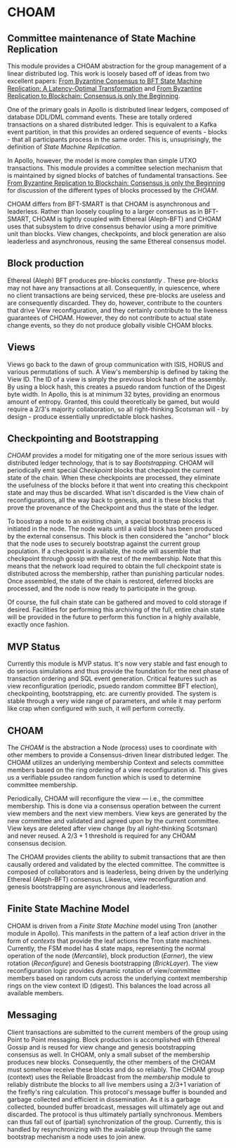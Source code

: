 # CHOAM

## Committee maintenance of State Machine Replication

This module provides a CHOAM abstraction for the group management of a linear distributed log. This work is loosely
based off of ideas from two excellent
papers: [From Byzantine Consensus to BFT State Machine Replication: A Latency-Optimal Transformation](https://www.researchgate.net/profile/Alysson_Bessani/publication/254037731_From_Byzantine_Consensus_to_BFT_State_Machine_Replication_A_Latency-Optimal_Transformation/links/562f872108ae4742240af924/From-Byzantine-Consensus-to-BFT-State-Machine-Replication-A-Latency-Optimal-Transformation.pdf)
and [From Byzantine Replication to Blockchain: Consensus is only the Beginning](https://arxiv.org/abs/2004.14527).

One of the primary goals in Apollo is distributed linear ledgers, composed of database DDL/DML command events. These are
totally ordered transactions on a shared distributed ledger. This is equivalent to a Kafka event partition, in that this
provides an ordered sequence of events - blocks - that all participants process in the same order. This is,
unsuprisingly, the definition of _State Machine Replication_.

In Apollo, however, the model is more complex than simple UTXO transactions. This module provides a committee selection
mechanism that is maintained by signed blocks of batches of fundamental
transactions.
See [From Byzantine Replication to Blockchain: Consensus is only the Beginning](https://arxiv.org/abs/2004.14527) for
discussion of the different types of blocks processed by the _CHOAM_.

CHOAM differs from BFT-SMART is that CHOAM is asynchronous and leaderless. Rather than loosely coupling to a larger
consensus as in BFT-SMART, CHOAM is tightly coupled with Ethereal (Aleph-BFT) and CHOAM uses that subsystem to drive
consensus behavior using a more primitive unit than blocks. View changes, checkpoints, and block generation are also
leaderless and asynchronous, reusing the same Ethereal consensus model.

## Block production

Ethereal (Aleph) BFT produces pre-blocks _constantly_ . These pre-blocks may not have any transactions at all.
Consequently, in quiescence, where no client transactions are being serviced, these pre-blocks are useless and are
consequently discarded. They do, however, contribute to the counters that drive View reconfiguration, and they certainly
contribute to the liveness guarantees of CHOAM. However, they do not contribute to actual state change events, so they
do
not produce globally visible CHOAM blocks.

## Views

Views go back to the dawn of group communication with ISIS, HORUS and various permutations of such. A View's membership
is defined by taking the View ID. The ID of a view is simply the previous block hash of the assembly. By using a block
hash, this creates a psuedo random function of the Digest byte width. In Apollo, this is at minimum 32 bytes, providing
an enormous amount of entropy. Granted, this could theoretically be gamed, but would require a 2/3's majority
collaboration, so all right-thinking Scotsman will - by design - produce essentially unpredictable block hashes.

## Checkpointing and Bootstrapping

_CHOAM_  provides a model for mitigating one of the more serious issues with distributed ledger technology, that is to
say *Bootstrapping*. CHOAM will periodically emit special _Checkpoint_ blocks that checkpoint the current state
of the chain. When these checkpoints are processed, they eliminate the usefulness of the blocks before it that went into
creating this checkpoint state and may thus be discarded. What isn't discarded is the View chain of reconfigurations,
all the way back to genesis, and it is these blocks that prove the provenance of the Checkpoint and thus the state of
the
ledger.

To boostrap a node to an existing chain, a special bootstrap process is initiated in the node. The node waits until a
valid block has been produced by the external consensus. This block is then considered the "anchor" block that the node
uses to securely bootstrap against the current group population. If a checkpoint is available, the node will assemble
that checkpoint through gossip with the rest of the membership. Note that this means that the network load required to
obtain the full checkpoint state is distributed across the membership, rather than punishing particular nodes. Once
assembled, the state of the chain is restored, deferred blocks are processed, and the node is now ready to participate
in
the group.

Of course, the full chain state can be gathered and moved to cold storage if desired. Facilities for performing this
archiving of the full, entire chain state will be provided in the future to perform this function in a highly available,
exactly once fashion.

## MVP Status

Currently this module is MVP status. It's now very stable and fast enough to do serious simulations and thus provide the
foundation for the next phase of transaction ordering and SQL event generation. Critical features such as view
reconfiguration (periodic, psuedo random committee BFT election), checkpointing, bootstrapping, etc. are currently
provided. The system is stable through a very wide range of parameters, and while it may perform like crap when
configured
with such, it will perform correctly.

## CHOAM

The _CHOAM_ is the abstraction a Node (process) uses to coordinate with other members to provide a Consensus-driven
linear distributed ledger. The CHOAM utilizes an underlying membership Context and selects committee members based on
the ring ordering of a view reconfiguration id. This gives us a verifiable psudeo random function which is used to
determine committee membership.

Periodically, CHOAM will reconfigure the view — i.e., the committee membership. This is done via a consensus operation
between the current view members and the next view members. View keys are generated by the new committee and validated
and agreed upon by the current committee. View keys are deleted after view change (by all right-thinking Scotsman) and
never reused. A 2/3 + 1 threshold is required for any CHOAM consensus decision.

The CHOAM provides clients the ability to submit transactions that are then causally ordered and validated by the
elected committee. The committee is composed of collaborators and is leaderless, being driven by the underlying
Ethereal (Aleph-BFT) consensus. Likewise, view reconfiguration and genesis bootstrapping are asynchronous and
leaderless.

## Finite State Machine Model

CHOAM is driven from a _Finite State Machine_ model using Tron (another module in Apollo). This manifests in the pattern
of a leaf action driver in the form of _contexts_ that provide the leaf actions the Tron state machines. Currently, the
FSM model has 4 state maps, representing the normal operation of the node (*Mercantile*), block production (*Earner*),
the view rotation (*Reconfigure*) and Genesis bootstrapping (*BrickLayer*). The view reconfiguration logic provides
dynamic rotation of view/committee members based on random cuts across the underlying context membership rings on the
view context ID (digest). This balances the load across all available members.

## Messaging

Client transactions are submitted to the current members of the group using Point to Point messaging. Block production
is accomplished with Ethereal Gossip and is reused for view change and genesis bootstrapping consensus as well. In
CHOAM, only a small subset of the membership produces new blocks. Consequently, the other members of the CHOAM must
somehow receive these blocks and do so reliably. The CHOAM group (context) uses the Reliable Broadcast from the
_membership_ module to reliably distribute the blocks to all live members using a 2/3+1 variation of the firefly's ring
calculation. This protocol's message buffer is bounded and garbage collected and efficient in dissemination. As it is a
garbage collected, bounded buffer broadcast, messages will ultimately age out and discarded. The protocol is thus
ultimately partially synchronous. Members can thus fall out of (partial) synchronization of the group. Currently, this
is
handled by resynchronizing with the available group through the same bootstrap mechanism a node uses to join anew.
